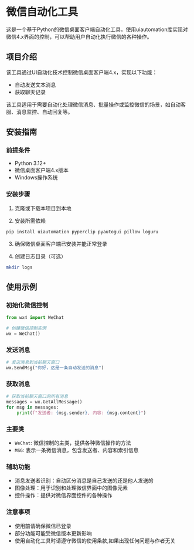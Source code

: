 # 微信自动化工具

这是一个基于Python的微信桌面客户端自动化工具，使用uiautomation库实现对微信4.x界面的控制，可以帮助用户自动化执行微信的各种操作。

## 项目介绍

该工具通过UI自动化技术控制微信桌面客户端4.x，实现以下功能：

- 自动发送文本消息
- 获取聊天记录

该工具适用于需要自动化处理微信消息、批量操作或监控微信的场景，如自动客服、消息监控、自动回复等。

## 安装指南

### 前提条件

- Python 3.12+
- 微信桌面客户端4.x版本
- Windows操作系统

### 安装步骤

1. 克隆或下载本项目到本地

2. 安装所需依赖
```bash
pip install uiautomation pyperclip pyautogui pillow loguru
```

3. 确保微信桌面客户端已安装并能正常登录

4. 创建日志目录（可选）
```bash
mkdir logs
```

## 使用示例

### 初始化微信控制

```python
from wx4 import WeChat

# 创建微信控制实例
wx = WeChat()
```

### 发送消息

```python
# 发送消息到当前聊天窗口
wx.SendMsg("你好，这是一条自动发送的消息")
```

### 获取消息

```python
# 获取当前聊天窗口的所有消息
messages = wx.GetAllMessage()
for msg in messages:
    print(f"发送者: {msg.sender}, 内容: {msg.content}")
```

### 主要类

- `WeChat`: 微信控制的主类，提供各种微信操作的方法
- `MSG`: 表示一条微信消息，包含发送者、内容和索引信息

### 辅助功能

- 消息发送者识别：自动区分消息是自己发送的还是他人发送的
- 图像处理：用于识别和处理微信界面中的图像元素
- 控件操作：提供对微信界面控件的各种操作

### 注意事项

- 使用前请确保微信已登录
- 部分功能可能受微信版本更新影响
- 使用自动化工具时请遵守微信的使用条款,如果出现任何问题与作者无关